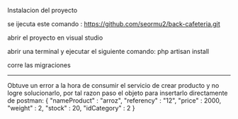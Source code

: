 Instalacion del proyecto

se ijecuta este comando : https://github.com/seormu2/back-cafeteria.git

abrir el proyecto en visual studio 

abrir una terminal y ejecutar el siguiente comando: php artisan install

corre las migraciones


---------

Obtuve un error a la hora de consumir el servicio de crear producto y no logre solucionarlo, por tal razon paso el objeto para insertarlo directamente de postman:
{
    "nameProduct" : "arroz",
    "referency" : "12",
    "price" : 2000,
    "weight" : 2,
    "stock" : 20,
    "idCategory" : 2
}